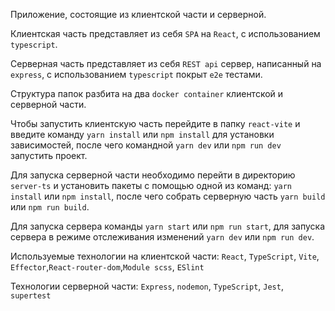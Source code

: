 Приложение, состоящие из клиентской части и серверной.

Клиентская часть представляет из себя `SPA` на `React`, с использованием `typescript`.

Серверная часть представляет из себя `REST api` сервер, написанный на `express`, с использованием `typescript`
покрыт `e2e` тестами.

Структура папок разбита на два `docker container` клиентской и серверной части.

Чтобы запустить клиентскую часть перейдите в папку `react-vite` и введите команду `yarn install` или `npm install` для
установки зависимостей,
после чего командной `yarn dev` или `npm run dev` запустить проект.

Для запуска серверной части необходимо перейти в директорию `server-ts` и установить пакеты с помощью одной из
команд: `yarn install` или `npm install`,
после чего собрать серверную часть `yarn build` или `npm run build`.

Для запуска сервера команды `yarn start` или `npm run start`, для запуска сервера
в режиме отслеживания изменений `yarn dev` или `npm run dev`.

Используемые технологии на клиентской части:
`React`, `TypeScript`, `Vite`, `Effector`,`React-router-dom`,`Module scss`, `ESlint`

Технологии серверной части:
`Express`, `nodemon`, `TypeScript`, `Jest`, `supertest`